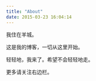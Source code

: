 ```yaml
---
title: "About"
date: 2015-03-23 16:04:14
---
```


我住在羊城。

这是我的博客，一切从这里开始。

轻轻地，我来了。希望不会轻轻地走。

更多请关注右边栏。